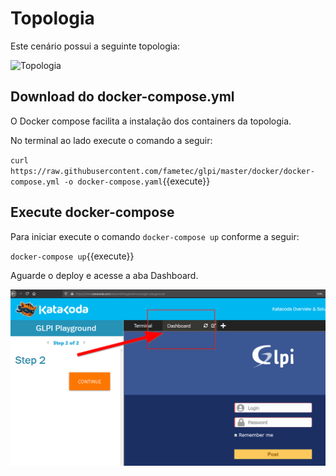 # Topologia 

Este cenário possui a seguinte topologia: 


![Topologia](https://raw.githubusercontent.com/fametec/glpi/master/topologia-docker-compose-glpi.png)



## Download do docker-compose.yml


O Docker compose facilita a instalação dos containers da topologia. 

No terminal ao lado execute o comando a seguir: 

`curl https://raw.githubusercontent.com/fametec/glpi/master/docker/docker-compose.yml -o docker-compose.yaml`{{execute}}


## Execute docker-compose


Para iniciar execute o comando `docker-compose up` conforme a seguir: 


`docker-compose up`{{execute}}



Aguarde o deploy e acesse a aba Dashboard. 


![Dashboard](https://github.com/eduardofraga/katacoda-scenarios/raw/master/glpi-playground/katacoda/2020-03-21-18-12-46-Window.png)




